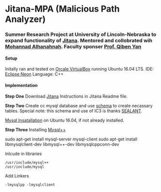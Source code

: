 # Jitana-MPA  (Malicious Path Analyzer)
### **Summer Research Project at University of Lincoln-Nebraska to expand functionality of [Jitana](https://github.com/ytsutano/jitana/tree/master). Mentored and collobrated wih [Mohannad Alhanahnah](https://github.com/mhammad2).  Faculty sponser [Prof. Qiben Yan](http://cse.unl.edu/~qyan/)**

#### Setup

Initally ran and tested on [Orcale VirtualBox](https://www.virtualbox.org/) running Ubuntu 16.04 LTS.
IDE:  [Eclipse Neon](http://www.eclipse.org/neon/)
Language: C++

#### Implementation

**Step One**
Download [Jitana](https://github.com/ytsutano/jitana/tree/master)
  Instructions in Jitana Readme file.
  
**Step Two**
Create cc mysql database and use [schema](https://github.com/asnyder97/Jitana-MPA/blob/master/db/schema) to create necassary tables.
  Special note:  this schema and use of IC3 is thanks [SEALANT](https://softarch.usc.edu/sealant/).

[Mysql Insatallation](https://www.digitalocean.com/community/tutorials/how-to-install-mysql-on-ubuntu-16-04) on Ubuntu 16.04, if not already installed.

**Step Three**
Installing [Mysql++](https://tangentsoft.com/mysqlpp/home)

sudo apt-get install mysql-server mysql-client
sudo apt-get install libmysqlclient-dev libmysql++-dev libmysqlcppconn-dev

Inlcude in libraries
```
/usr/include/mysql++
/usr/include/mysql
```

Add Linkers
```
-lmysqlpp -lmysqlclient
```


